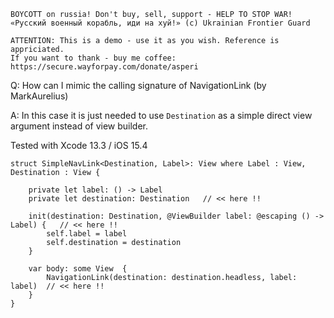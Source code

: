 ```
BOYCOTT on russia! Don't buy, sell, support - HELP TO STOP WAR!
«Русский военный корабль, иди на хуй!» (c) Ukrainian Frontier Guard

ATTENTION: This is a demo - use it as you wish. Reference is appriciated.
If you want to thank - buy me coffee: https://secure.wayforpay.com/donate/asperi
```

Q: How can I mimic the calling signature of NavigationLink (by MarkAurelius)

A: In this case it is just needed to use `Destination` as a simple direct view argument
instead of view builder.

Tested with Xcode 13.3 / iOS 15.4

```
struct SimpleNavLink<Destination, Label>: View where Label : View, Destination : View {

    private let label: () -> Label
    private let destination: Destination   // << here !!

    init(destination: Destination, @ViewBuilder label: @escaping () -> Label) {   // << here !!
        self.label = label
        self.destination = destination
    }

    var body: some View  {
        NavigationLink(destination: destination.headless, label: label)  // << here !!
    }
}
```
